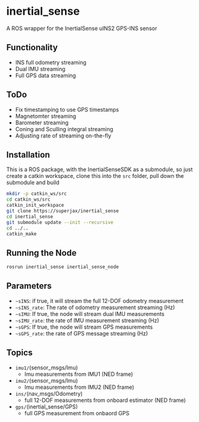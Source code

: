 # inertial_sense

A ROS wrapper for the InertialSense uINS2 GPS-INS sensor

## Functionality 
- INS full odometry streaming
- Dual IMU streaming
- Full GPS data streaming

## ToDo
- Fix timestamping to use GPS timestamps
- Magnetomter streaming
- Barometer streaming
- Coning and Sculling integral streaming
- Adjusting rate of streaming on-the-fly

## Installation
This is a ROS package, with the InertialSenseSDK as a submodule, so just create a catkin workspace, clone this into the `src` folder, pull down the submodule and build

``` bash
mkdir -p catkin_ws/src
cd catkin_ws/src
catkin_init_workspace
git clone https://superjax/inertial_sense
cd inertial_sense
git submodule update --init --recursive
cd ../..
catkin_make
```

## Running the Node

```bash
rosrun inertial_sense inertial_sense_node
```

## Parameters
- `~sINS`: if true, it will stream the full 12-DOF odometry measurement
- `~sINS_rate`: The rate of odometry measurement streaming (Hz)
- `~sIMU`: If true, the node will stream dual IMU measurements
- `~sIMU_rate`: the rate of IMU measurement streaming (Hz)
- `~sGPS`: If true, the node will stream GPS measurements
- `~sGPS_rate`: the rate of GPS message streaming (Hz)

## Topics
- `imu1/`(sensor_msgs/Imu) 
  - Imu measurements from IMU1 (NED frame)
- `imu2/`(sensor_msgs/Imu) 
  - Imu measurements from IMU2 (NED frame)
- `ins/`(nav_msgs/Odometry) 
  - full 12-DOF measurements from onboard estimator (NED frame)
- `gps/`(inertial_sense/GPS) 
  - full GPS measurement from onbaord GPS
